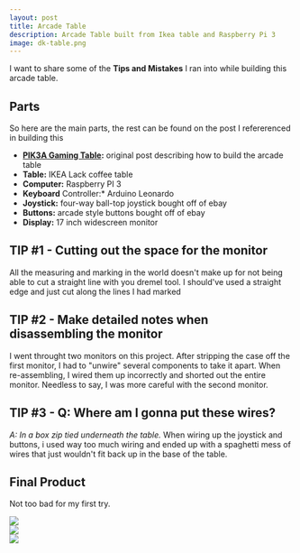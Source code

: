 ```yaml
---
layout: post
title: Arcade Table
description: Arcade Table built from Ikea table and Raspberry Pi 3
image: dk-table.png
---
```


I want to share some of the **Tips and Mistakes** I ran into while building this arcade table.

## Parts ##
So here are the main parts, the rest can be found on the post I refererenced in building this

- **[PIK3A Gaming Table][element-14]:** original post describing how to build the arcade table
- **Table:** IKEA Lack coffee table
- **Computer:** Raspberry PI 3
- **Keyboard** Controller:* Arduino Leonardo
- **Joystick:** four-way ball-top joystick bought off of ebay
- **Buttons:** arcade style buttons bought off of ebay
- **Display:** 17 inch widescreen monitor

## TIP #1 - Cutting out the space for the monitor ##
All the measuring and marking in the world doesn't make up for not being able to cut a straight line with you dremel tool.  I should've used a straight edge and just cut along the lines I had marked

## TIP #2 - Make detailed notes when disassembling the monitor ##
I went throught two monitors on this project.  After stripping the case off the first monitor, I had to "unwire" several components to take it apart.  When re-assembling, I wired them up incorrectly and shorted out the entire monitor.  Needless to say, I was more careful with the second monitor.

## TIP #3 - Q: Where am I gonna put these wires? ##
_A: In a box zip tied underneath the table._  When wiring up the joystick and buttons, i used way too much wiring and ended up with a spaghetti mess of wires that just wouldn't fit back up in the base of the table.


## Final Product ##

Not too bad for my first try.

<div class="container">
	<div class="row">
		<div class="col m3 s12">
			<img class="responsive-img" src="/images/posts/arcade_top.png">
		</div>
		<div class="col m3 offset-m1 s12">
			<img class="responsive-img" src="/images/posts/arcade_front.png">
		</div>
		<div class="col m3 offset-m1 s12">
			<img class="responsive-img" src="/images/posts/arcade_bottom.png">
		</div>
	</div>
</div>


[element-14]: https://www.element14.com/community/docs/DOC-80946/l/pik3a-the-raspberry-pi-3-ikea-retro-gaming-table
[arcade_top]: /images/posts/arcade_top.png
[arcade_front]: /images/posts/arcade_front.png
[arcade_bottom]: /images/posts/arcade_bottom.png